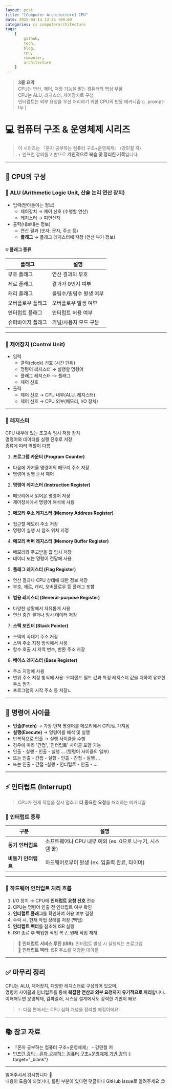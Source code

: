 ```yaml
---
layout: post
title: "[Computer Architecture] CPU"
date: 2025-04-14 13:36 +09:00
categories: cs computerarchitecture
tags:
    [
        github,
        tech,
        blog,
        cpu,
        computer,
        architecture
    ]
---
```


> **3줄 요약**
<br>CPU는 연산, 제어, 저장 기능을 맡는 컴퓨터의 핵심 부품
<br>CPU는 ALU, 레지스터, 제어장치로 구성
<br>인터럽트는 외부 요청을 우선 처리하기 위한 CPU의 반응 메커니즘
{: .prompt-tip }

# 💻 컴퓨터 구조 & 운영체제 시리즈

> 이 시리즈는 『혼자 공부하는 컴퓨터 구조+운영체제』 (강민철 저)
> <br> + 인프런 강의를 기반으로 **개인적으로 복습 및 정리한 기록**입니다.

---

## 🧠 CPU의 구성

### 🔸 ALU (Arithmetic Logic Unit, 산술 논리 연산 장치)

- 입력(받아들이는 정보)
  - 제어장치 → 제어 신호 (수행할 연산)
  - 레지스터 → 피연산자
- 출력(내보내는 정보)
  - 연산 결과 (숫자, 문자, 주소 등)
  - **플래그** → 플래그 레지스터에 저장 (연산 부가 정보)

#### 💡 플래그 종류

| 플래그 | 설명 |
|--------|------|
| 부호 플래그 | 연산 결과의 부호 |
| 제로 플래그 | 결과가 0인지 여부 |
| 캐리 플래그 | 올림수/빌림수 발생 여부 |
| 오버플로우 플래그 | 오버플로우 발생 여부 |
| 인터럽트 플래그 | 인터럽트 허용 여부 |
| 슈퍼바이저 플래그 | 커널/사용자 모드 구분 |

---

### 🔸 제어장치 (Control Unit)

- 입력
  - 클럭(clock) 신호 (시간 단위)
  - 명령어 레지스터 → 실행할 명령어
  - 플래그 레지스터 -> 플래그
  - 제어 신호
- 출력
  - 제어 신호 → CPU 내부(ALU, 레지스터)
  - 제어 신호 → CPU 외부(메모리, I/O 장치)

---

### 🔸 레지스터

CPU 내부에 있는 초고속 임시 저장 장치  
명령어와 데이터를 실행 전후로 저장  
종류에 따라 역할이 다름

1. **프로그램 카운터 (Program Counter)**  
  - 다음에 가져올 명령어의 메모리 주소 저장  
  - 명령어 실행 순서 제어

2. **명령어 레지스터 (Instruction Register)**  
  - 메모리에서 읽어온 명령어 저장  
  -  제어장치에서 명령어 해석에 사용

3. **메모리 주소 레지스터 (Memory Address Register)**  
  - 접근할 메모리 주소 저장  
  - 명령어 실행 시 참조 위치 지정

4. **메모리 버퍼 레지스터 (Memory Buffer Register)**  
  - 메모리와 주고받을 값 임시 저장  
  - 데이터 또는 명령어 전달에 사용

5. **플래그 레지스터 (Flag Register)**  
  - 연산 결과나 CPU 상태에 대한 정보 저장  
  - 부호, 제로, 캐리, 오버플로우 등 플래그 포함

6. **범용 레지스터 (General-purpose Register)**  
  - 다양한 상황에서 자유롭게 사용  
  - 연산 중간 결과나 임시 데이터 저장

7. **스택 포인터 (Stack Pointer)**  
  - 스택의 꼭대기 주소 저장  
  - 스택 주소 지정 방식에서 사용  
  - 함수 호출 시 지역 변수, 반환 주소 저장

8. **베이스 레지스터 (Base Register)**  
  - 주소 지정에 사용 
  - 변위 주소 지정 방식에 사용: 오퍼랜드 필드 값과 특정 레지스터 값을 더하여 유효한 주소 얻기
  - 프로그램의 시작 주소 등 저장ㄴ


---

## 🔁 명령어 사이클

- **인출(Fetch)** → 가장 먼저 명령어를 메모리에서 CPU로 가져옴  
- **실행(Execute)** → 명령어를 해석 및 실행  
- 반복적으로 인출 → 실행 사이클을 수행  
- 경우에 따라 '간접', '인터럽트' 사이클 포함 가능
- 인출 - 실행 - 인출 - 실행 … (명령어 사이클의 일부)
- 또는 인출 - 간접 - 실행 - 인출 - 간접 - 실행 …
- 또는 인출 - 간접 -실행 - 인터럽트 - 인출 - ….

---

## ⚡ 인터럽트 (Interrupt)

> CPU가 현재 작업을 잠시 멈추고 **더 중요한 요청**을 처리하는 메커니즘

### 🔹 인터럽트 종류

| 구분 | 설명 |
|------|------|
| **동기 인터럽트** | 소프트웨어나 CPU 내부 예외 (ex. 0으로 나누기, 시스템 콜) |
| **비동기 인터럽트** | 하드웨어로부터 발생 (ex. 입출력 완료, 타이머) |

---

### 🔸 하드웨어 인터럽트 처리 흐름

1. I/O 장치 → CPU에 **인터럽트 요청 신호** 전송
2. CPU는 명령어 인출 전 인터럽트 여부 확인
3. **인터럽트 플래그**를 확인하여 허용 여부 결정
4. 수락 시, 현재 작업 상태를 저장 (백업)
5. **인터럽트 벡터**를 참조해 ISR 실행
6. ISR 종료 후 백업한 작업 복구, 원래 작업 재개

> 🧩 **인터럽트 서비스 루틴 (ISR)**: 인터럽트 발생 시 실행되는 프로그램  
> 🧭 **인터럽트 벡터**: ISR 주소를 저장한 테이블

---

## ✅ 마무리 정리

CPU는 ALU, 제어장치, 다양한 레지스터로 구성되어 있으며,  
명령어 사이클과 인터럽트를 통해 **복잡한 연산과 외부 요청까지 유기적으로 처리**합니다.  
이해해두면 운영체제, 컴파일러, 시스템 설계에서도 강력한 기반이 돼요.

> ✨ 다음 편에서는 CPU 심화 개념을 정리할 예정이에요!

---

## 📚 참고 자료

- 『혼자 공부하는 컴퓨터 구조+운영체제』 - 강민철 저  
- [인프런 강의 - 혼자 공부하는 컴퓨터 구조+운영체제 기반 강의](https://www.inflearn.com/course/%ED%98%BC%EC%9E%90-%EA%B3%B5%EB%B6%80%ED%95%98%EB%8A%94-%EC%BB%B4%ED%93%A8%ED%84%B0%EA%B5%AC%EC%A1%B0-%EC%9A%B4%EC%98%81%EC%B2%B4%EC%A0%9C)
{: target="_blank"}

---

읽어주셔서 감사합니다 🙌  
내용이 도움이 되었거나, 틀린 부분이 있다면 댓글이나 GitHub Issue로 알려주세요 😊